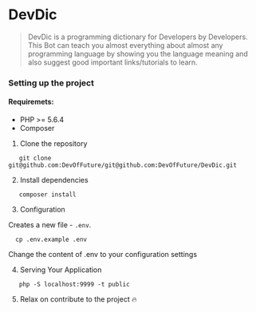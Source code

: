 ﻿# DevDic

> DevDic is a programming dictionary for Developers by Developers. This Bot can teach you almost everything about almost 
> any programming language by showing you the language meaning and also suggest good important links/tutorials to learn.

### Setting up the project

#### Requiremets:

 - PHP >= 5.6.4
 - Composer

 1. Clone the repository

```
   git clone git@github.com:DevOfFuture/git@github.com:DevOfFuture/DevDic.git
```

 2. Install dependencies

```
   composer install
```
3. Configuration

 Creates a new file - `.env`.
```
  cp .env.example .env
```
Change the content of .env to your configuration settings

4. Serving Your Application

```
   php -S localhost:9999 -t public
```

5. Relax on contribute to the project :fire:
